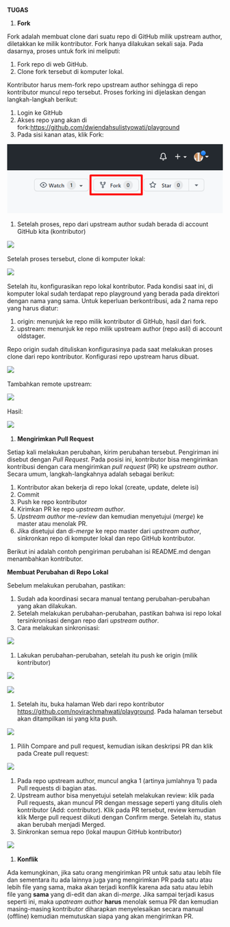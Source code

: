 ﻿**TUGAS**

1. **Fork**

Fork adalah membuat clone dari suatu repo di GitHub milik upstream author, diletakkan ke milik kontributor. Fork hanya dilakukan sekali saja. Pada dasarnya, proses untuk fork ini meliputi:

1. Fork repo di web GitHub.
1. Clone fork tersebut di komputer lokal.

Kontributor harus mem-fork repo upstream author sehingga di repo kontributor muncul repo tersebut. Proses forking ini dijelaskan dengan langkah-langkah berikut:

1. Login ke GitHub
1. Akses repo yang akan di fork:<https://github.com/dwiendahsulistyowati/playground> 
1. Pada sisi kanan atas, klik Fork:

![](images/tugas/001.png)

1. Setelah proses, repo dari upstream author sudah berada di account GitHub kita (kontributor)

![](images/tugas/002.png)

Setelah proses tersebut, clone di komputer lokal:

![](images/tugas/003.png)

Setelah itu, konfigurasikan repo lokal kontributor. Pada kondisi saat ini, di komputer lokal sudah terdapat repo playground yang berada pada direktori dengan nama yang sama. Untuk keperluan berkontribusi, ada 2 nama repo yang harus diatur:

1. origin: menunjuk ke repo milik kontributor di GitHub, hasil dari fork.
1. upstream: menunjuk ke repo milik upstream author (repo asli) di account oldstager.

Repo origin sudah dituliskan konfigurasinya pada saat melakukan proses clone dari repo kontributor. Konfigurasi repo upstream harus dibuat.

![](images/tugas/004.png)

Tambahkan remote upstream:

![](images/tugas/005.png)

Hasil:

![](images/tugas/006.png)

1. **Mengirimkan Pull Request**

Setiap kali melakukan perubahan, kirim perubahan tersebut. Pengiriman ini disebut dengan *Pull Request*. Pada posisi ini, kontributor bisa mengirimkan kontribusi dengan cara mengirimkan *pull request* (PR) ke *upstream author*. Secara umum, langkah-langkahnya adalah sebagai berikut:

1. Kontributor akan bekerja di repo lokal (create, update, delete isi)
1. Commit
1. Push ke repo kontributor
1. Kirimkan PR ke repo *upstream author*.
1. *Upstream author* me-*review* dan kemudian menyetujui (*merge*) ke master atau menolak PR.
1. Jika disetujui dan di-*merge* ke repo master dari *upstream author*, sinkronkan repo di komputer lokal dan repo GitHub kontributor.

Berikut ini adalah contoh pengiriman perubahan isi README.md dengan menambahkan kontributor.

**Membuat Perubahan di Repo Lokal**

Sebelum melakukan perubahan, pastikan:

1. Sudah ada koordinasi secara manual tentang perubahan-perubahan yang akan dilakukan.
1. Setelah melakukan perubahan-perubahan, pastikan bahwa isi repo lokal tersinkronisasi dengan repo dari *upstream author*.
1. Cara melakukan sinkronisasi:

![](images/tugas/007.png)

1. Lakukan perubahan-perubahan, setelah itu push ke origin (milik kontributor)

![](images/tugas/008.png)

![](images/tugas/009.png)

1. Setelah itu, buka halaman Web dari repo kontributor https://github.com/novirachmahwati/playground. Pada halaman tersebut akan ditampilkan isi yang kita push. 

![](images/tugas/010.png)

1. Pilih Compare and pull request, kemudian isikan deskripsi PR dan klik pada Create pull request:

![](images/tugas/011.png)

1. Pada repo upstream author, muncul angka 1 (artinya jumlahnya 1) pada Pull requests di bagian atas.
1. Upstream author bisa menyetujui setelah melakukan review: klik pada Pull requests, akan muncul PR dengan message seperti yang ditulis oleh kontributor (Add: contributor). Klik pada PR tersebut, review kemudian klik Merge pull request diikuti dengan Confirm merge. Setelah itu, status akan berubah menjadi Merged.
1. Sinkronkan semua repo (lokal maupun GitHub kontributor)

![](images/tugas/012.png)

1. **Konflik**

Ada kemungkinan, jika satu orang mengirimkan PR untuk satu atau lebih file dan sementara itu ada lainnya juga yang mengirimkan PR pada satu atau lebih file yang sama, maka akan terjadi konflik karena ada satu atau lebih file yang **sama** yang di-edit dan akan di-*merge*. Jika sampai terjadi kasus seperti ini, maka *upatream author* **harus** menolak semua PR dan kemudian masing-masing kontributor diharapkan menyelesaikan secara manual (offline) kemudian memutuskan siapa yang akan mengirimkan PR.
